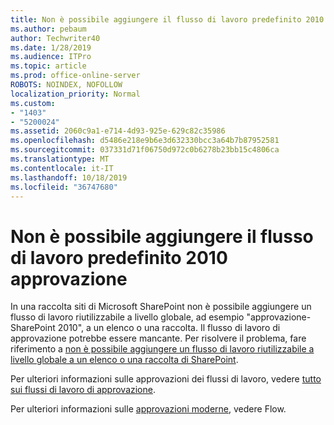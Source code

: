 ```yaml
---
title: Non è possibile aggiungere il flusso di lavoro predefinito 2010 approvazione
ms.author: pebaum
author: Techwriter40
ms.date: 1/28/2019
ms.audience: ITPro
ms.topic: article
ms.prod: office-online-server
ROBOTS: NOINDEX, NOFOLLOW
localization_priority: Normal
ms.custom:
- "1403"
- "5200024"
ms.assetid: 2060c9a1-e714-4d93-925e-629c82c35986
ms.openlocfilehash: d5486e218e9b6e3d632330bcc3a64b7b87952581
ms.sourcegitcommit: 037331d71f06750d972c0b6278b23bb15c4806ca
ms.translationtype: MT
ms.contentlocale: it-IT
ms.lasthandoff: 10/18/2019
ms.locfileid: "36747680"
---
```

# <a name="cant-add-default-2010-approval-workflow"></a>Non è possibile aggiungere il flusso di lavoro predefinito 2010 approvazione

In una raccolta siti di Microsoft SharePoint non è possibile aggiungere un flusso di lavoro riutilizzabile a livello globale, ad esempio "approvazione-SharePoint 2010", a un elenco o una raccolta. Il flusso di lavoro di approvazione potrebbe essere mancante. Per risolvere il problema, fare riferimento a [non è possibile aggiungere un flusso di lavoro riutilizzabile a livello globale a un elenco o una raccolta di SharePoint](https://support.microsoft.com/help/4467263/sharepoint-designer-2013-shows-empty-wfpub-library).

Per ulteriori informazioni sulle approvazioni dei flussi di lavoro, vedere [tutto sui flussi di lavoro di approvazione](https://support.office.com/article/All-about-Approval-workflows-078C5A89-821F-44A9-9530-40BB34F9F742). 
 
Per ulteriori informazioni sulle [approvazioni moderne](https://flow.microsoft.com/blog/introducing-modern-approvals), vedere Flow. 
  